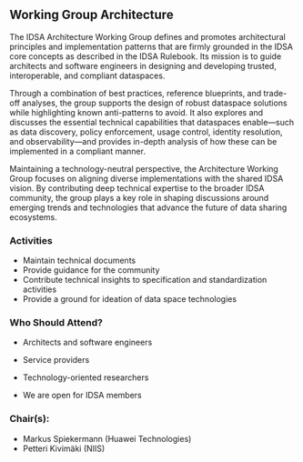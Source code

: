 ## Working Group Architecture
The IDSA Architecture Working Group defines and promotes architectural principles and implementation patterns that are firmly grounded in the IDSA core concepts as described in the IDSA Rulebook. Its mission is to guide architects and software engineers in designing and developing trusted, interoperable, and compliant dataspaces.

Through a combination of best practices, reference blueprints, and trade-off analyses, the group supports the design of robust dataspace solutions while highlighting known anti-patterns to avoid. It also explores and discusses the essential technical capabilities that dataspaces enable—such as data discovery, policy enforcement, usage control, identity resolution, and observability—and provides in-depth analysis of how these can be implemented in a compliant manner.

Maintaining a technology-neutral perspective, the Architecture Working Group focuses on aligning diverse implementations with the shared IDSA vision. By contributing deep technical expertise to the broader IDSA community, the group plays a key role in shaping discussions around emerging trends and technologies that advance the future of data sharing ecosystems.

### Activities
- Maintain technical documents
- Provide guidance for the community
- Contribute technical insights to specification and standardization activities
- Provide a ground for ideation of data space technologies

### Who Should Attend?
- Architects and software engineers
- Service providers
- Technology-oriented researchers

- We are open for IDSA members

### Chair(s):
- Markus Spiekermann (Huawei Technologies)
- Petteri Kivimäki (NIIS)


